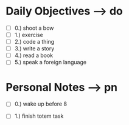 # Daily Objectives --> do
- [ ] 0.) shoot a bow
- [ ] 1.) exercise
- [ ] 2.) code a thing
- [ ] 3.) write a story
- [ ] 4.) read a book
- [ ] 5.) speak a foreign language

# Personal Notes --> pn
- [ ] 0.) wake up before 8
- [ ] 1.) finish totem task

